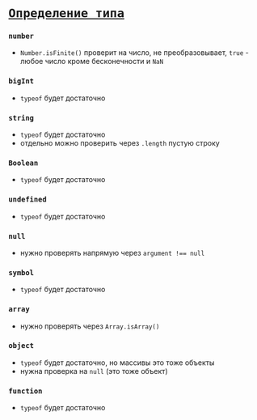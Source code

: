 # [`Определение типа`](../index.md)

### `number`

- `Number.isFinite()` проверит на число, не преобразовывает, `true` - любое число кроме бесконечности и `NaN`

### `bigInt`

- `typeof` будет достаточно

### `string`

- `typeof` будет достаточно
- отдельно можно проверить через `.length` пустую строку

### `Boolean`

- `typeof` будет достаточно

### `undefined`

- `typeof` будет достаточно

### `null`

- нужно проверять напрямую через `argument !== null`

### `symbol`

- `typeof` будет достаточно

### `array`

- нужно проверять через `Array.isArray()`

### `object`

- `typeof` будет достаточно, но массивы это тоже объекты
- нужна проверка на `null` (это тоже объект)

### `function`

- `typeof` будет достаточно
